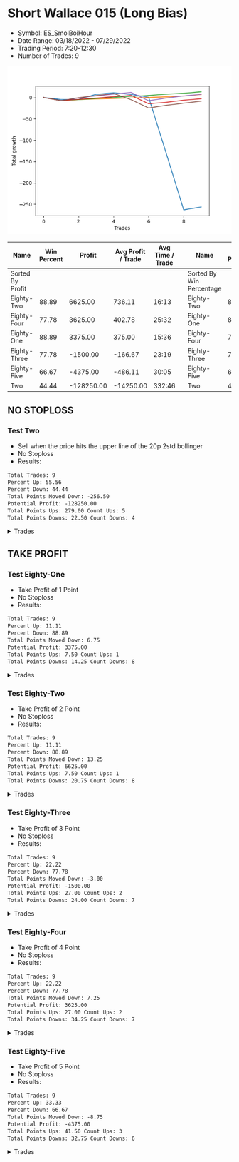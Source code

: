 # Short Wallace 015 (Long Bias)
- Symbol: ES_SmolBoiHour
- Date Range: 03/18/2022 - 07/29/2022
- Trading Period: 7:20-12:30
- Number of Trades: 9

![Plot](ShortWallace015ES_SmolBoiHour(LongBias).png)

| Name | Win Percent | Profit | Avg Profit / Trade | Avg Time / Trade |      | Name | Win Percent | Profit | Avg Profit / Trade | Avg Time / Trade |
| ---- | ----------- | ------ | ------------------ | ---------------- | ---- | ---- | ----------- | ------ | ------------------ | ---------------- |
| Sorted By <br> Profit | | | | | | Sorted By <br> Win Percentage ||||
| Eighty-Two | 88.89 | 6625.00 | 736.11 | 16:13 |     | Eighty-Two | 88.89 | 6625.00 | 736.11 | 16:13 |
| Eighty-Four | 77.78 | 3625.00 | 402.78 | 25:32 |     | Eighty-One | 88.89 | 3375.00 | 375.00 | 15:36 |
| Eighty-One | 88.89 | 3375.00 | 375.00 | 15:36 |     | Eighty-Four | 77.78 | 3625.00 | 402.78 | 25:32 |
| Eighty-Three | 77.78 | -1500.00 | -166.67 | 23:19 |     | Eighty-Three | 77.78 | -1500.00 | -166.67 | 23:19 |
| Eighty-Five | 66.67 | -4375.00 | -486.11 | 30:05 |     | Eighty-Five | 66.67 | -4375.00 | -486.11 | 30:05 |
| Two | 44.44 | -128250.00 | -14250.00 | 332:46 |     | Two | 44.44 | -128250.00 | -14250.00 | 332:46 |

## NO STOPLOSS

### Test Two
* Sell when the price hits the upper line of the 20p 2std bollinger
* No Stoploss
* Results:
```
Total Trades: 9
Percent Up: 55.56
Percent Down: 44.44
Total Points Moved Down: -256.50
Potential Profit: -128250.00
Total Points Ups: 279.00 Count Ups: 5
Total Points Downs: 22.50 Count Downs: 4
```

<details><summary>Trades</summary>

<code>In: 2022-04-08 07:54:00		Out: 2022-04-08 08:20:10		Total Position Time: 26:10		Total Move Down: -4.75		Total to Date: -4.75</code> <br />
<code>In: 2022-05-03 08:10:00		Out: 2022-05-03 08:39:10		Total Position Time: 29:10		Total Move Down: 0.25		Total to Date: -4.50</code> <br />
<code>In: 2022-05-24 11:13:00		Out: 2022-05-24 11:43:50		Total Position Time: 30:50		Total Move Down: 11.75		Total to Date: 7.25</code> <br />
<code>In: 2022-05-25 12:05:00		Out: 2022-05-25 12:22:50		Total Position Time: 17:50		Total Move Down: 3.75		Total to Date: 11.00</code> <br />
<code>In: 2022-05-31 08:53:00		Out: 2022-05-31 09:15:05		Total Position Time: 22:05		Total Move Down: -4.00		Total to Date: 7.00</code> <br />
<code>In: 2022-06-02 08:05:00		Out: 2022-06-02 08:30:55		Total Position Time: 25:55		Total Move Down: -6.50		Total to Date: 0.50</code> <br />
<code>In: 2022-07-14 08:44:00		Out: 2022-07-18 06:54:00		Total Position Time: 1330:00		Total Move Down: -130.75		Total to Date: -130.25</code> <br />
<code>In: 2022-07-14 08:45:00		Out: 2022-07-18 06:55:00		Total Position Time: 1330:00		Total Move Down: -133.00		Total to Date: -263.25</code> <br />
<code>In: 2022-07-27 08:04:00		Out: 2022-07-27 11:07:00		Total Position Time: 183:00		Total Move Down: 6.75		Total to Date: -256.50</code> <br />


</details>

## TAKE PROFIT

### Test Eighty-One
* Take Profit of 1 Point
* No Stoploss
* Results:
```
Total Trades: 9
Percent Up: 11.11
Percent Down: 88.89
Total Points Moved Down: 6.75
Potential Profit: 3375.00
Total Points Ups: 7.50 Count Ups: 1
Total Points Downs: 14.25 Count Downs: 8
```

<details><summary>Trades</summary>

<code>In: 2022-04-08 07:54:00		Out: 2022-04-08 08:53:55		Total Position Time: 59:55		Total Move Down: -7.50		Total to Date: -7.50</code> <br />
<code>In: 2022-05-03 08:10:00		Out: 2022-05-03 08:10:10		Total Position Time: 00:10		Total Move Down: 2.25		Total to Date: -5.25</code> <br />
<code>In: 2022-05-24 11:13:00		Out: 2022-05-24 11:13:10		Total Position Time: 00:10		Total Move Down: 1.75		Total to Date: -3.50</code> <br />
<code>In: 2022-05-25 12:05:00		Out: 2022-05-25 12:05:25		Total Position Time: 00:25		Total Move Down: 1.00		Total to Date: -2.50</code> <br />
<code>In: 2022-05-31 08:53:00		Out: 2022-05-31 09:18:55		Total Position Time: 25:55		Total Move Down: 1.25		Total to Date: -1.25</code> <br />
<code>In: 2022-06-02 08:05:00		Out: 2022-06-02 08:05:55		Total Position Time: 00:55		Total Move Down: 1.25		Total to Date: 0.00</code> <br />
<code>In: 2022-07-14 08:44:00		Out: 2022-07-14 09:02:00		Total Position Time: 18:00		Total Move Down: 1.25		Total to Date: 1.25</code> <br />
<code>In: 2022-07-14 08:45:00		Out: 2022-07-14 09:07:00		Total Position Time: 22:00		Total Move Down: 2.00		Total to Date: 3.25</code> <br />
<code>In: 2022-07-27 08:04:00		Out: 2022-07-27 08:17:00		Total Position Time: 13:00		Total Move Down: 3.50		Total to Date: 6.75</code> <br />


</details>

### Test Eighty-Two
* Take Profit of 2 Point
* No Stoploss
* Results:
```
Total Trades: 9
Percent Up: 11.11
Percent Down: 88.89
Total Points Moved Down: 13.25
Potential Profit: 6625.00
Total Points Ups: 7.50 Count Ups: 1
Total Points Downs: 20.75 Count Downs: 8
```

<details><summary>Trades</summary>

<code>In: 2022-04-08 07:54:00		Out: 2022-04-08 08:53:55		Total Position Time: 59:55		Total Move Down: -7.50		Total to Date: -7.50</code> <br />
<code>In: 2022-05-03 08:10:00		Out: 2022-05-03 08:10:10		Total Position Time: 00:10		Total Move Down: 2.25		Total to Date: -5.25</code> <br />
<code>In: 2022-05-24 11:13:00		Out: 2022-05-24 11:13:15		Total Position Time: 00:15		Total Move Down: 2.75		Total to Date: -2.50</code> <br />
<code>In: 2022-05-25 12:05:00		Out: 2022-05-25 12:05:45		Total Position Time: 00:45		Total Move Down: 2.50		Total to Date: 0.00</code> <br />
<code>In: 2022-05-31 08:53:00		Out: 2022-05-31 09:19:00		Total Position Time: 26:00		Total Move Down: 2.50		Total to Date: 2.50</code> <br />
<code>In: 2022-06-02 08:05:00		Out: 2022-06-02 08:06:00		Total Position Time: 01:00		Total Move Down: 2.00		Total to Date: 4.50</code> <br />
<code>In: 2022-07-14 08:44:00		Out: 2022-07-14 09:07:00		Total Position Time: 23:00		Total Move Down: 3.25		Total to Date: 7.75</code> <br />
<code>In: 2022-07-14 08:45:00		Out: 2022-07-14 09:07:00		Total Position Time: 22:00		Total Move Down: 2.00		Total to Date: 9.75</code> <br />
<code>In: 2022-07-27 08:04:00		Out: 2022-07-27 08:17:00		Total Position Time: 13:00		Total Move Down: 3.50		Total to Date: 13.25</code> <br />


</details>

### Test Eighty-Three
* Take Profit of 3 Point
* No Stoploss
* Results:
```
Total Trades: 9
Percent Up: 22.22
Percent Down: 77.78
Total Points Moved Down: -3.00
Potential Profit: -1500.00
Total Points Ups: 27.00 Count Ups: 2
Total Points Downs: 24.00 Count Downs: 7
```

<details><summary>Trades</summary>

<code>In: 2022-04-08 07:54:00		Out: 2022-04-08 08:53:55		Total Position Time: 59:55		Total Move Down: -7.50		Total to Date: -7.50</code> <br />
<code>In: 2022-05-03 08:10:00		Out: 2022-05-03 08:10:55		Total Position Time: 00:55		Total Move Down: 3.00		Total to Date: -4.50</code> <br />
<code>In: 2022-05-24 11:13:00		Out: 2022-05-24 11:13:40		Total Position Time: 00:40		Total Move Down: 3.00		Total to Date: -1.50</code> <br />
<code>In: 2022-05-25 12:05:00		Out: 2022-05-25 12:06:15		Total Position Time: 01:15		Total Move Down: 3.25		Total to Date: 1.75</code> <br />
<code>In: 2022-05-31 08:53:00		Out: 2022-05-31 09:21:15		Total Position Time: 28:15		Total Move Down: 3.00		Total to Date: 4.75</code> <br />
<code>In: 2022-06-02 08:05:00		Out: 2022-06-02 09:04:55		Total Position Time: 59:55		Total Move Down: -19.50		Total to Date: -14.75</code> <br />
<code>In: 2022-07-14 08:44:00		Out: 2022-07-14 09:07:00		Total Position Time: 23:00		Total Move Down: 3.25		Total to Date: -11.50</code> <br />
<code>In: 2022-07-14 08:45:00		Out: 2022-07-14 09:08:00		Total Position Time: 23:00		Total Move Down: 5.00		Total to Date: -6.50</code> <br />
<code>In: 2022-07-27 08:04:00		Out: 2022-07-27 08:17:00		Total Position Time: 13:00		Total Move Down: 3.50		Total to Date: -3.00</code> <br />


</details>

### Test Eighty-Four
* Take Profit of 4 Point
* No Stoploss
* Results:
```
Total Trades: 9
Percent Up: 22.22
Percent Down: 77.78
Total Points Moved Down: 7.25
Potential Profit: 3625.00
Total Points Ups: 27.00 Count Ups: 2
Total Points Downs: 34.25 Count Downs: 7
```

<details><summary>Trades</summary>

<code>In: 2022-04-08 07:54:00		Out: 2022-04-08 08:53:55		Total Position Time: 59:55		Total Move Down: -7.50		Total to Date: -7.50</code> <br />
<code>In: 2022-05-03 08:10:00		Out: 2022-05-03 08:11:05		Total Position Time: 01:05		Total Move Down: 6.75		Total to Date: -0.75</code> <br />
<code>In: 2022-05-24 11:13:00		Out: 2022-05-24 11:13:55		Total Position Time: 00:55		Total Move Down: 4.25		Total to Date: 3.50</code> <br />
<code>In: 2022-05-25 12:05:00		Out: 2022-05-25 12:20:25		Total Position Time: 15:25		Total Move Down: 4.25		Total to Date: 7.75</code> <br />
<code>In: 2022-05-31 08:53:00		Out: 2022-05-31 09:22:35		Total Position Time: 29:35		Total Move Down: 4.00		Total to Date: 11.75</code> <br />
<code>In: 2022-06-02 08:05:00		Out: 2022-06-02 09:04:55		Total Position Time: 59:55		Total Move Down: -19.50		Total to Date: -7.75</code> <br />
<code>In: 2022-07-14 08:44:00		Out: 2022-07-14 09:08:00		Total Position Time: 24:00		Total Move Down: 6.25		Total to Date: -1.50</code> <br />
<code>In: 2022-07-14 08:45:00		Out: 2022-07-14 09:08:00		Total Position Time: 23:00		Total Move Down: 5.00		Total to Date: 3.50</code> <br />
<code>In: 2022-07-27 08:04:00		Out: 2022-07-27 08:20:00		Total Position Time: 16:00		Total Move Down: 3.75		Total to Date: 7.25</code> <br />


</details>

### Test Eighty-Five
* Take Profit of 5 Point
* No Stoploss
* Results:
```
Total Trades: 9
Percent Up: 33.33
Percent Down: 66.67
Total Points Moved Down: -8.75
Potential Profit: -4375.00
Total Points Ups: 41.50 Count Ups: 3
Total Points Downs: 32.75 Count Downs: 6
```

<details><summary>Trades</summary>

<code>In: 2022-04-08 07:54:00		Out: 2022-04-08 08:53:55		Total Position Time: 59:55		Total Move Down: -7.50		Total to Date: -7.50</code> <br />
<code>In: 2022-05-03 08:10:00		Out: 2022-05-03 08:11:05		Total Position Time: 01:05		Total Move Down: 6.75		Total to Date: -0.75</code> <br />
<code>In: 2022-05-24 11:13:00		Out: 2022-05-24 11:14:10		Total Position Time: 01:10		Total Move Down: 5.00		Total to Date: 4.25</code> <br />
<code>In: 2022-05-25 12:05:00		Out: 2022-05-25 12:28:50		Total Position Time: 23:50		Total Move Down: 5.00		Total to Date: 9.25</code> <br />
<code>In: 2022-05-31 08:53:00		Out: 2022-05-31 09:52:55		Total Position Time: 59:55		Total Move Down: -14.50		Total to Date: -5.25</code> <br />
<code>In: 2022-06-02 08:05:00		Out: 2022-06-02 09:04:55		Total Position Time: 59:55		Total Move Down: -19.50		Total to Date: -24.75</code> <br />
<code>In: 2022-07-14 08:44:00		Out: 2022-07-14 09:08:00		Total Position Time: 24:00		Total Move Down: 6.25		Total to Date: -18.50</code> <br />
<code>In: 2022-07-14 08:45:00		Out: 2022-07-14 09:08:00		Total Position Time: 23:00		Total Move Down: 5.00		Total to Date: -13.50</code> <br />
<code>In: 2022-07-27 08:04:00		Out: 2022-07-27 08:22:00		Total Position Time: 18:00		Total Move Down: 4.75		Total to Date: -8.75</code> <br />


</details>